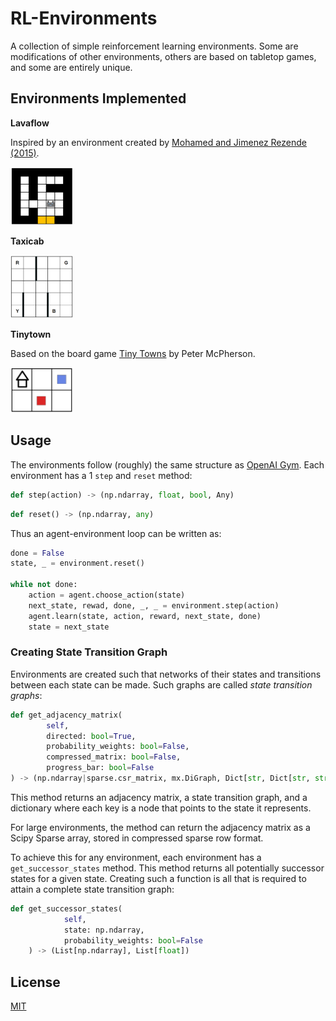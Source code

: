 # RL-Environments

A collection of simple reinforcement learning environments.
Some are modifications of other environments, others are based on tabletop games,
and some are entirely unique.

## Environments Implemented

**Lavaflow**

Inspired by an environment created by [Mohamed and Jimenez Rezende (2015)](https://arxiv.org/abs/1509.08731).

<img src="lavaflow/images/lavaflowenvironmentexample.png" alt="Lavaflow Environment Example" width="100"/>

**Taxicab**

<img src="taxicab/images/taxicab.png" alt="Taxicab Environment Example" width="100"/>

**Tinytown**

Based on the board game [Tiny Towns](https://www.petermcpherson.com/games/tiny-towns) by Peter McPherson.

<img src="tinytown/images/tinytown.png" alt="Tinytown Environment Example" width="100"/>

## Usage

The environments follow (roughly) the same structure as [OpenAI Gym](https://github.com/openai/gym).
Each environment has a 1 `step` and `reset` method:

```python
def step(action) -> (np.ndarray, float, bool, Any)
```
```python
def reset() -> (np.ndarray, any)
```

Thus an agent-environment loop can be written as:

```python
done = False
state, _ = environment.reset()

while not done:
    action = agent.choose_action(state)
    next_state, rewad, done, _, _ = environment.step(action)
    agent.learn(state, action, reward, next_state, done)
    state = next_state
```

### Creating State Transition Graph

Environments are created such that networks of their states and transitions between each state can be made.
Such graphs are called _state transition graphs_:

```python
def get_adjacency_matrix(
        self,
        directed: bool=True,
        probability_weights: bool=False,
        compressed_matrix: bool=False,
        progress_bar: bool=False
) -> (np.ndarray|sparse.csr_matrix, mx.DiGraph, Dict[str, Dict[str, str]])
```
This method returns an adjacency matrix, a state transition graph, and a dictionary
where each key is a node that points to the state it represents.

For large environments, the method can return the adjacency matrix as a Scipy Sparse array,
stored in compressed sparse row format.

To achieve this for any environment, each environment has a `get_successor_states` method.
This method returns all potentially successor states for a given state.
Creating such a function is all that is required to attain a complete state transition graph:

```python
def get_successor_states(
            self,
            state: np.ndarray,
            probability_weights: bool=False
    ) -> (List[np.ndarray], List[float])
```

## License

[MIT](https://choosealicense.com/licenses/mit/)
